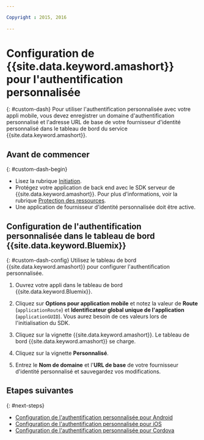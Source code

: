 ```yaml
---

Copyright : 2015, 2016
  
---
```


# Configuration de {{site.data.keyword.amashort}} pour l'authentification personnalisée
{: #custom-dash}
Pour utiliser l'authentification personnalisée avec votre appli mobile, vous devez enregistrer un domaine d'authentification personnalisé et l'adresse URL de base de votre fournisseur d'identité personnalisé dans le tableau de bord du service {{site.data.keyword.amashort}}.

## Avant de commencer
{: #custom-dash-begin}
* Lisez la rubrique [Initiation](getting-started.html).
* Protégez votre application de back end avec le SDK serveur de {{site.data.keyword.amashort}}.  Pour plus d'informations, voir la rubrique [Protection des ressources](protecting-resources.html).
* Une application de fournisseur d'identité personnalisée doit être active.

## Configuration de l'authentification personnalisée dans le tableau de bord {{site.data.keyword.Bluemix}}
{: #custom-dash-config}
Utilisez le tableau de bord {{site.data.keyword.amashort}} pour configurer l'authentification personnalisée.

1. Ouvrez votre appli dans le tableau de bord {{site.data.keyword.Bluemix}}.

1. Cliquez sur **Options pour application mobile** et notez la valeur de **Route** (`applicationRoute`)
et **Identificateur global unique de l'application** (`applicationGUID`). Vous aurez besoin de ces valeurs lors de l'initialisation du SDK.

1. Cliquez sur la vignette {{site.data.keyword.amashort}}. Le tableau de bord {{site.data.keyword.amashort}} se charge.

1. Cliquez sur la vignette **Personnalisé**.

1. Entrez le **Nom de domaine** et l'**URL de base** de votre fournisseur d'identité personnalisé et sauvegardez vos modifications.

## Etapes suivantes
{: #next-steps}
* [Configuration de l'authentification personnalisée pour Android](custom-auth-android.html)
* [Configuration de l'authentification personnalisée pour iOS](custom-auth-ios.html)
* [Configuration de l'authentification personnalisée pour Cordova](custom-auth-cordova.html)

